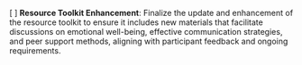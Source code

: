 [ ] **Resource Toolkit Enhancement**: Finalize the update and enhancement of the resource toolkit to ensure it includes new materials that facilitate discussions on emotional well-being, effective communication strategies, and peer support methods, aligning with participant feedback and ongoing requirements.